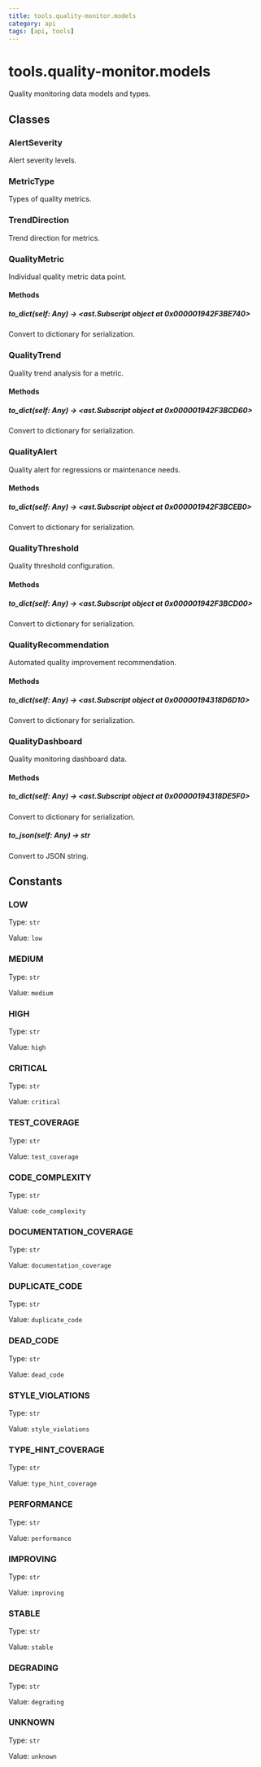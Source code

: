 ```yaml
---
title: tools.quality-monitor.models
category: api
tags: [api, tools]
---
```


# tools.quality-monitor.models

Quality monitoring data models and types.

## Classes

### AlertSeverity

Alert severity levels.

### MetricType

Types of quality metrics.

### TrendDirection

Trend direction for metrics.

### QualityMetric

Individual quality metric data point.

#### Methods

##### to_dict(self: Any) -> <ast.Subscript object at 0x000001942F3BE740>

Convert to dictionary for serialization.

### QualityTrend

Quality trend analysis for a metric.

#### Methods

##### to_dict(self: Any) -> <ast.Subscript object at 0x000001942F3BCD60>

Convert to dictionary for serialization.

### QualityAlert

Quality alert for regressions or maintenance needs.

#### Methods

##### to_dict(self: Any) -> <ast.Subscript object at 0x000001942F3BCEB0>

Convert to dictionary for serialization.

### QualityThreshold

Quality threshold configuration.

#### Methods

##### to_dict(self: Any) -> <ast.Subscript object at 0x000001942F3BCD00>

Convert to dictionary for serialization.

### QualityRecommendation

Automated quality improvement recommendation.

#### Methods

##### to_dict(self: Any) -> <ast.Subscript object at 0x00000194318D6D10>

Convert to dictionary for serialization.

### QualityDashboard

Quality monitoring dashboard data.

#### Methods

##### to_dict(self: Any) -> <ast.Subscript object at 0x00000194318DE5F0>

Convert to dictionary for serialization.

##### to_json(self: Any) -> str

Convert to JSON string.

## Constants

### LOW

Type: `str`

Value: `low`

### MEDIUM

Type: `str`

Value: `medium`

### HIGH

Type: `str`

Value: `high`

### CRITICAL

Type: `str`

Value: `critical`

### TEST_COVERAGE

Type: `str`

Value: `test_coverage`

### CODE_COMPLEXITY

Type: `str`

Value: `code_complexity`

### DOCUMENTATION_COVERAGE

Type: `str`

Value: `documentation_coverage`

### DUPLICATE_CODE

Type: `str`

Value: `duplicate_code`

### DEAD_CODE

Type: `str`

Value: `dead_code`

### STYLE_VIOLATIONS

Type: `str`

Value: `style_violations`

### TYPE_HINT_COVERAGE

Type: `str`

Value: `type_hint_coverage`

### PERFORMANCE

Type: `str`

Value: `performance`

### IMPROVING

Type: `str`

Value: `improving`

### STABLE

Type: `str`

Value: `stable`

### DEGRADING

Type: `str`

Value: `degrading`

### UNKNOWN

Type: `str`

Value: `unknown`

